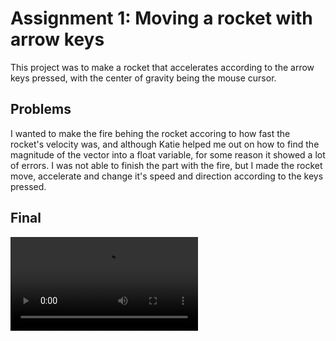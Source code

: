 # Assignment 1: Moving a rocket with arrow keys
This project was to make a rocket that accelerates according to the arrow keys pressed, with the center of gravity being the mouse cursor.

## Problems
I wanted to make the fire behing the rocket accoring to how fast the rocket's velocity was, and although Katie helped me out on how to find the magnitude of the vector into a float variable, for some reason it showed a lot of errors. I was not able to finish the part with the fire, but I made the rocket move, accelerate and change it's speed and direction according to the keys pressed.

## Final

![](media/rocket.mov)
